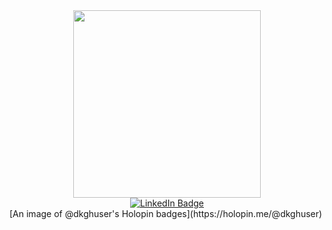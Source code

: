 <div id="header" align="center">
  <img src="https://i.giphy.com/media/v1.Y2lkPTc5MGI3NjExcTRpd2dtbDlpb3IyY3EzbjV5bDVudmp5aml6M2NiMmJncXlxNHhmMSZlcD12MV9pbnRlcm5hbF9naWZfYnlfaWQmY3Q9Zw/doXBzUFJRxpaUbuaqz/giphy.gif" width="300"/>
<div id="badges">
  <a href="linkedin.com/in/deepakk46sd">
    <img src="https://img.shields.io/badge/LinkedIn-blue?style=for-the-badge&logo=linkedin&logoColor=white" alt="LinkedIn Badge"/>
  </a>
</div>
<img src="https://komarev.com/ghpvc/?username=Dkghuser&style=flat-square&color=blue" alt=""/>
</div>
[An image of @dkghuser's Holopin badges](https://holopin.me/@dkghuser)<br>

<!--- 2nd Section on GitHub Analytics -->

